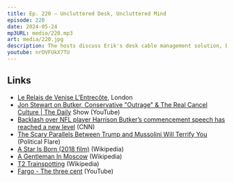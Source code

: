 ```yaml
---
title: Ep. 220 – Uncluttered Desk, Uncluttered Mind
episode: 220
date: 2024-05-24
mp3URL: media/220.mp3
art: media/220.jpg
description: The hosts discuss Erik's desk cable management solution, Dennis's old oak office suite, revisit Erik's steak meal in London, all-you-can-eat shrimp Dennis ate, Butker's commencement speech, POTUS debate could be a Zoom call, Trump's ground game and plan for first day of executive orders, Dennis rewatched A Star Is Born, the finale of A Gentleman in Moscow, Dennis weighed down his tent garage with stones, and the details of the Trump hush money trial.
youtube: nrOVFUkX7TU
---
```


## Links

- [Le Relais de Venise L’Entrecôte](https://relaisdevenise.com/locations/london-city.php), London
- [Jon Stewart on Butker, Conservative "Outrage" & The Real Cancel Culture | The Daily](https://www.youtube.com/watch?v=WwyyttqvE04) Show (YouTube)
- [Backlash over NFL player Harrison Butker’s commencement speech has reached a new level](https://edition.cnn.com/2024/05/16/sport/harrison-butker-commencement-speech-analysis-cec/index.html) (CNN)
- [The Scary Parallels Between Trump and Mussolini Will Terrify You](https://www.politicalflare.com/2020/04/the-scary-parallels-between-trump-and-mussolini-will-terrify-you/) (Political Flare)
- [A Star Is Born (2018 film)](<https://en.wikipedia.org/wiki/A_Star_Is_Born_(2018_film)>) (Wikipedia)
- [A Gentleman In Moscow](<https://en.wikipedia.org/wiki/A_Gentleman_in_Moscow_(TV_series)>) (Wikipedia)
- [T2 Trainspotting](https://en.wikipedia.org/wiki/T2_Trainspotting) (Wikipedia)
- [Fargo - The three cent](https://www.youtube.com/watch?v=lj1CqBBMT54) (YouTube)
